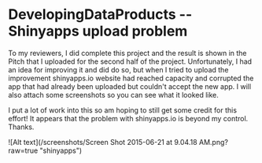 # DevelopingDataProducts -- Shinyapps upload problem

To my reviewers, I did complete this project and the result is shown in the Pitch that I uploaded for the second half of the project.  Unfortunately, I had an idea for improving it and did do so, but when I tried to upload the improvement shinyapps.io website had reached capacity and corrupted the app that had already been uploaded but couldn't accept the new app.  I will also attach some screenshots so you can see what it looked like.

I put a lot of work into this so am hoping to still get some credit for this effort!  It appears that the problem with shinyapps.io is beyond my control.  Thanks.


![Alt text](/screenshots/Screen Shot 2015-06-21 at 9.04.18 AM.png?raw=true "shinyapps")